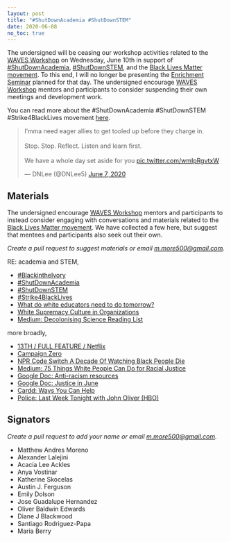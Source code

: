 ```yaml
---
layout: post
title: "#ShutDownAcademia #ShutDownSTEM"
date: 2020-06-08
no_toc: true
---
```


The undersigned will be ceasing our workshop activities related to the [WAVES Workshop](https://github.com/mmore500/waves) on Wednesday, June 10th in support of [#ShutDownAcademia](https://twitter.com/hashtag/ShutDownAcademia), [#ShutDownSTEM](https://twitter.com/hashtag/ShutDownSTEM), and the [Black Lives Matter movement](https://blacklivesmatter.com/).
To this end, I will no longer be presenting the [Enrichment Seminar](https://mmore500.com/waves/discussion/week2.html) planned for that day.
The undersigned encourage [WAVES Workshop](https://github.com/mmore500/waves) mentors and participants to consider suspending their own meetings and development work.

You can read more about the #ShutDownAcademia #ShutDownSTEM #Strike4BlackLives movement [here](https://www.shutdownstem.com/).

<blockquote class="twitter-tweet"><p lang="en" dir="ltr">I’mma need eager allies to get tooled up before they charge in.<br><br>Stop. Stop. Reflect. Listen and learn first. <br><br>We have a whole day set aside for you <a href="https://t.co/wmIpRgvtxW">pic.twitter.com/wmIpRgvtxW</a></p>&mdash; DNLee (@DNLee5) <a href="https://twitter.com/DNLee5/status/1269465652802326528?ref_src=twsrc%5Etfw">June 7, 2020</a></blockquote> <script async src="https://platform.twitter.com/widgets.js" charset="utf-8"></script>

## Materials

The undersigned encourage [WAVES Workshop](https://github.com/mmore500/waves) mentors and participants to instead consider engaging with conversations and materials related to the [Black Lives Matter movement](https://blacklivesmatter.com/).
We have collected a few here, but suggest that mentees and participants also seek out their own.

*Create a pull request to suggest materials or email [m.more500@gmail.com](mailto:m.more500@gmail.com).*

RE: academia and STEM,
* [#BlackintheIvory](https://twitter.com/hashtag/BlackintheIvory)
* [#ShutDownAcademia](https://twitter.com/hashtag/ShutDownAcademia)
* [#ShutDownSTEM](https://twitter.com/hashtag/ShutDownSTEM)
* [#Strike4BlackLives](https://twitter.com/hashtag/Strike4BlackLives)
* [What do white educators need to do tomorrow?](https://threadreaderapp.com/thread/1267333391604527104.html)
* [White Supremacy Culture in Organizations](https://www.thc.texas.gov/public/upload/preserve/museums/files/White_Supremacy_Culture.pdf)
* [Medium: Decolonising Science Reading List](https://medium.com/@chanda/decolonising-science-reading-list-339fb773d51f#.om5w2ivfq)

more broadly,
* [13TH / FULL FEATURE / Netflix](https://www.youtube.com/watch?v=krfcq5pF8u8)
* [Campaign Zero](https://www.joincampaignzero.org/)
* [NPR Code Switch A Decade Of Watching Black People Die](https://www.npr.org/2020/05/29/865261916/a-decade-of-watching-black-people-die)
* [Medium: 75 Things White People Can Do for Racial Justice](https://medium.com/equality-includes-you/what-white-people-can-do-for-racial-justice-f2d18b0e0234)
* [Google Doc: Anti-racism resources](https://bit.ly/ANTIRACISMRESOURCES)
* [Google Doc: Justice in June](https://bit.ly/junejustice)
* [Cardd: Ways You Can Help](https://blacklivesmatters.carrd.co/)
* [Police: Last Week Tonight with John Oliver (HBO)](https://www.youtube.com/watch?v=Wf4cea5oObY)

## Signators

*Create a pull request to add your name or email [m.more500@gmail.com](mailto:m.more500@gmail.com).*

* Matthew Andres Moreno
* Alexander Lalejini
* Acacia Lee Ackles
* Anya Vostinar
* Katherine Skocelas
* Austin J. Ferguson
* Emily Dolson
* Jose Guadalupe Hernandez
* Oliver Baldwin Edwards
* Diane J Blackwood
* Santiago Rodriguez-Papa
* Maria Berry

